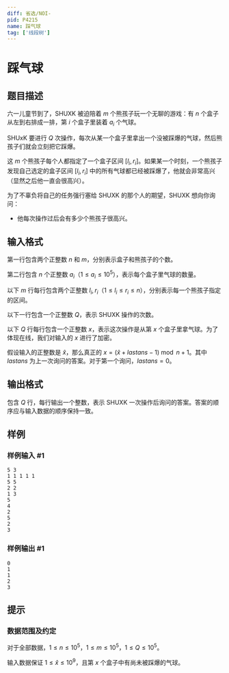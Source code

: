```yaml
---
diff: 省选/NOI-
pid: P4215
name: 踩气球
tag: ['线段树']
---
```

# 踩气球
## 题目描述

六一儿童节到了，SHUXK 被迫陪着 $m$ 个熊孩子玩一个无聊的游戏：有 $n$ 个盒子从左到右排成一排，第 $i$ 个盒子里装着 $a_i$ 个气球。

SHUxK 要进行 $Q$ 次操作，每次从某一个盒子里拿出一个没被踩爆的气球，然后熊孩子们就会立刻把它踩爆。

这 $m$ 个熊孩子每个人都指定了一个盒子区间 $[l_i,r_i]$。如果某一个时刻，一个熊孩子发现自己选定的盒子区间 $[l_i,r_i]$ 中的所有气球都已经被踩爆了，他就会非常高兴（显然之后他一直会很高兴）。

为了不辜负将自己的任务强行塞给 SHUXK 的那个人的期望，SHUXK 想向你询问：

- 他每次操作过后会有多少个熊孩子很高兴。
## 输入格式

第一行包含两个正整数 $n$ 和 $m$，分别表示盒子和熊孩子的个数。

第二行包含 $n$ 个正整数 $a_i$（$1 \le a_i \le 10^5$），表示每个盒子里气球的数量。

以下 $m$ 行每行包含两个正整数 $l_i,r_i$（$1 \le l_i \le r_i \le n$），分别表示每一个熊孩子指定的区间。

以下一行包含一个正整数 $Q$，表示 SHUXK 操作的次数。

以下 $Q$ 行每行包含一个正整数 $x$，表示这次操作是从第 $x$ 个盒子里拿气球。为了体现在线，我们对输入的 $x$ 进行了加密。

假设输入的正整数是 $\hat{x}$，那么真正的 $x=(\hat{x}+\mathit{lastans}-1)\bmod n+1$。其中 $\mathit{lastans}$ 为上一次询问的答案。对于第一个询问，$\mathit{lastans}=0$。

## 输出格式

包含 $Q$ 行，每行输出一个整数，表示 SHUXK 一次操作后询问的答案。答案的顺序应与输入数据的顺序保持一致。
## 样例

### 样例输入 #1
```
5 3
1 1 1 1 1
5 5
2 2
1 3
5 
4 
2 
5 
2 
3
```
### 样例输出 #1
```
0 
1 
1 
2 
3
```
## 提示

### 数据范围及约定

对于全部数据，$1\le n \le 10^5$，$1\le m \le 10^5$，$1\le Q \le 10^5$。

输入数据保证 $1 \le \hat{x} \le 10^9$，且第 $x$ 个盒子中有尚未被踩爆的气球。


